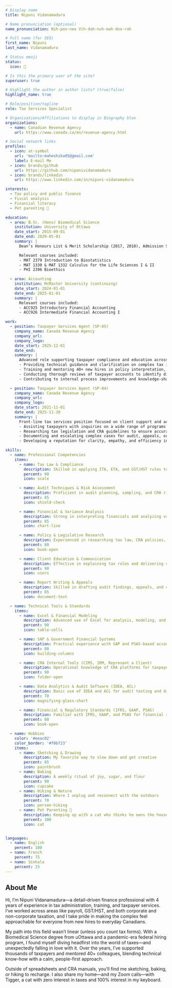 ```yaml
---
# Display name
title: Nipuni Vidanamadura

# Name pronunciation (optional)
name_pronunciation: Nih-poo-nee Vih-dah-nuh-mah-doo-rah

# Full name (for SEO)
first_name: Nipuni
last_name: Vidanamadura

# Status emoji
status:
  icon: 🧾

# Is this the primary user of the site?
superuser: true

# Highlight the author in author lists? (true/false)
highlight_name: true

# Role/position/tagline
role: Tax Services Specialist

# Organizations/Affiliations to display in Biography blox
organizations:
  - name: Canadian Revenue Agency
    url: https://www.canada.ca/en/revenue-agency.html

# Social network links
profiles:
  - icon: at-symbol
    url: 'mailto:maheshika05@gmail.com'
    label: E-mail Me
  - icon: brands/github
    url: https://github.com/nipunividanamadura
  - icon: brands/linkedin
    url: https://www.linkedin.com/in/nipuni-vidanamadura

interests:
  - Tax policy and public finance
  - Fiscal analysis
  - Financial literacy
  - Pet parenting 🐾

education:
  - area: B.Sc. (Hons) Biomedical Science
    institution: University of Ottawa
    date_start: 2015-09-01
    date_end: 2020-05-01
    summary: |
      Dean’s Honours List & Merit Scholarship (2017, 2018), Admission Scholarship (2015)

      Relevant courses included:
      - MAT 2379 Introduction to Biostatistics
      - MAT 1330 & MAT 1332 Calculus for the Life Sciences I & II
      - PHI 2396 Bioethics

  - area: Accounting
    institution: McMaster University (continuing)
    date_start: 2024-01-01
    date_end: 2025-01-01
    summary: |
      Relevant courses included:
      - ACC925 Introductory Financial Accounting
      - ACC926 Intermediate Financial Accounting I

work:
  - position: Taxpayer Services Agent (SP-05)
    company_name: Canada Revenue Agency
    company_url:
    company_logo:
    date_start: 2025-12-01
    date_end:
    summary: |
      Advanced role supporting taxpayer compliance and education across multiple tax programs. Responsibilities include:
      - Providing technical guidance and clarification on complex tax issues related to corporate and personal income tax, GST/HST, and payroll
      - Training and mentoring 40+ new hires in policy interpretation, tax program application, and client communication best practices
      - Conducting thorough reviews of taxpayer accounts to identify discrepancies, ensure compliance, and resolve escalated cases
      - Contributing to internal process improvements and knowledge-sharing initiatives to increase operational efficiency

  - position: Taxpayer Services Agent (SP-04)
    company_name: Canada Revenue Agency
    company_url:
    company_logo:
    date_start: 2021-11-01
    date_end: 2025-11-30
    summary: |
      Front-line tax services position focused on client support and accurate application of tax legislation. Responsibilities included:
      - Assisting taxpayers with inquiries on a wide range of programs including GST/HST, payroll, and income tax
      - Researching tax legislation and CRA guidelines to ensure accurate and consistent information delivery
      - Documenting and escalating complex cases for audit, appeals, or compliance review
      - Developing a reputation for clarity, empathy, and efficiency in high-volume, high-stakes interactions

skills:
  - name: Professional Competencies
    items:
      - name: Tax Law & Compliance
        description: Skilled in applying ITA, ETA, and GST/HST rules to identify non-compliance.
        percent: 90
        icon: scale

      - name: Audit Techniques & Risk Assessment
        description: Proficient in audit planning, sampling, and CRA risk assessment methods.
        percent: 85
        icon: shield-check

      - name: Financial & Variance Analysis
        description: Strong in interpreting financials and analyzing variances under PSAS.
        percent: 85
        icon: chart-line

      - name: Policy & Legislative Research
        description: Experienced in researching tax law, CRA policies, and case law.
        percent: 80
        icon: book-open

      - name: Client Education & Communication
        description: Effective in explaining tax rules and delivering outreach and training.
        percent: 90
        icon: users

      - name: Report Writing & Appeals
        description: Skilled in drafting audit findings, appeals, and clear policy summaries.
        percent: 85
        icon: document-text

  - name: Technical Tools & Standards
    items:
      - name: Excel & Financial Modeling
        description: Advanced use of Excel for analysis, modeling, and financial reporting.
        percent: 90
        icon: table-cells

      - name: SAP & Government Financial Systems
        description: Practical experience with SAP and PSAS-based accounting tools.
        percent: 80
        icon: building-columns

      - name: CRA Internal Tools (CIMS, IRM, Represent a Client)
        description: Operational knowledge of CRA platforms for taxpayer and case handling.
        percent: 90
        icon: folder-open

      - name: Data Analytics & Audit Software (IDEA, ACL)
        description: Basic use of IDEA and ACL for audit testing and data analysis.
        percent: 70
        icon: magnifying-glass-chart

      - name: Financial & Regulatory Standards (IFRS, GAAP, PSAS)
        description: Familiar with IFRS, GAAP, and PSAS for financial reporting and tax.
        percent: 80
        icon: book-open

  - name: Hobbies
    color: '#eeac02'
    color_border: '#f0bf23'
    items:
      - name: Sketching & Drawing
        description: My favorite way to slow down and get creative
        percent: 85
        icon: paintbrush
      - name: Baking
        description: A weekly ritual of joy, sugar, and flour
        percent: 90
        icon: cupcake
      - name: Hiking & Nature
        description: Where I unplug and reconnect with the outdoors
        percent: 70
        icon: person-hiking
      - name: Pet Parenting 🐾
        description: Keeping up with a cat who thinks he owns the house
        percent: 100
        icon: cat


languages:
  - name: English
    percent: 100
  - name: French
    percent: 75
  - name: Sinhala
    percent: 25
---
```


## About Me

Hi, I’m Nipuni Vidanamadura—a detail-driven finance professional with 4 years of experience in tax administration, training, and taxpayer services. I’ve worked across areas like payroll, GST/HST, and both corporate and non-corporate taxation, and I take pride in making the complex feel approachable for everyone from new hires to everyday Canadians.

My path into this field wasn’t linear (unless you count tax forms). With a Biomedical Science degree from uOttawa and a pandemic-era federal hiring program, I found myself diving headfirst into the world of taxes—and unexpectedly falling in love with it. Over the years, I’ve supported thousands of taxpayers and mentored 40+ colleagues, blending technical know-how with a calm, people-first approach.

Outside of spreadsheets and CRA manuals, you’ll find me sketching, baking, or hiking to recharge. I also share my home—and my Zoom calls—with Tigger, a cat with zero interest in taxes and 100% interest in my keyboard.
